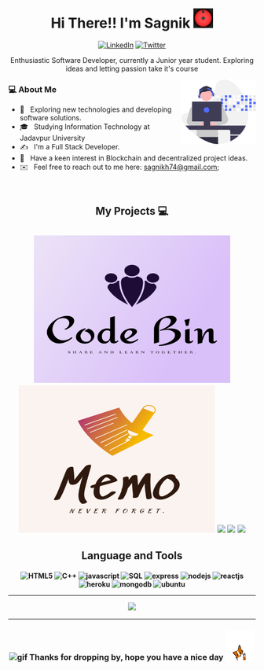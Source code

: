 <p>
  <h1 align = "center"> Hi There!! I'm Sagnik <img src="https://github.com/SagnikH/SagnikH/blob/master/79dn.gif" width="40" height="40" /> </h1>
</p>

<p align = "center">
  <a href = "https://www.linkedin.com/in/sagnik-haldar-126b661b0/"><img src="https://img.shields.io/badge/LinkedIn-0A66C2?style=for-the-badge&logo=linkedin&logoColor=white" alt="LinkedIn" /></a>
  <a href = "https://twitter.com/light_eliee"><img src="https://img.shields.io/badge/Twitter-1DA1F2?style=for-the-badge&logo=twitter&logoColor=white" alt="Twitter" /></a>
</p>

<p align="center">Enthusiastic Software Developer, currently a Junior year student. Exploring ideas and letting passion take it's course</p>

<img src="https://github.com/SagnikH/SagnikH/blob/master/dev.svg" style="width:30%;" align="right"/>

### 💻 About Me

- 🤔 &nbsp; Exploring new technologies and developing software solutions.
- 🎓 &nbsp; Studying Information Technology at Jadavpur University
- ✍️ &nbsp; I'm a Full Stack Developer.
- 🧠 &nbsp; Have a keen interest in Blockchain and decentralized project ideas.
- ✉️ &nbsp; Feel free to reach out to me here: <sagnikh74@gmail.com>;
<br/>

<h2 align = "center"> My Projects 💻<h2>
<p align = "center">
  <img width = "400" height = "300" src = "https://github.com/SagnikH/SagnikH/blob/master/codeBin.svg" />
  <img width = "400" height = "300" src = "https://github.com/SagnikH/SagnikH/blob/master/memo.svg" />
  <a href = "https://github.com/SagnikH/dip_bin"><img src = "https://github-readme-stats.vercel.app/api/pin/?username=SagnikH&repo=dip_bin&theme=calm"/></a>
  <a href = "https://github.com/SagnikH/ReLink"><img src = "https://github-readme-stats.vercel.app/api/pin/?username=SagnikH&repo=ReLink&theme=calm"/></a>
  <a href = "https://github.com/SagnikH/jwt-auth-rest-api"><img src = "https://github-readme-stats.vercel.app/api/pin/?username=SagnikH&repo=jwt-auth-rest-api&theme=calm"/></a>
</p>
 

<h2 align="center">Language and Tools<h4>
 <p align="center">
   <img src="https://cdn.jsdelivr.net/gh/devicons/devicon/icons/html5/html5-plain-wordmark.svg" alt="HTML5" width="40" height="40"/>
   <img src="https://cdn.jsdelivr.net/gh/devicons/devicon/icons/cplusplus/cplusplus-plain.svg" alt="C++" width="40" height="40"/>
   <img src="https://cdn.jsdelivr.net/gh/devicons/devicon/icons/javascript/javascript-plain.svg" alt="javascript" width="40" height="40"/>
   <img src="https://cdn.jsdelivr.net/gh/devicons/devicon/icons/mysql/mysql-plain.svg" alt="SQL" width="40" height"40"/>
   <img src="https://cdn.jsdelivr.net/gh/devicons/devicon/icons/express/express-original-wordmark.svg" alt="express" width="40" height="40"/>
   <img src="https://cdn.jsdelivr.net/gh/devicons/devicon/icons/nodejs/nodejs-plain.svg" alt="nodejs" width="40" height="40"/>
   <img src="https://cdn.jsdelivr.net/gh/devicons/devicon/icons/react/react-original.svg" alt="reactjs" width="40" height="40"/>
   <img src="https://cdn.jsdelivr.net/gh/devicons/devicon/icons/heroku/heroku-original.svg" alt="heroku" width="40" height="40"/>
   <img src="https://cdn.jsdelivr.net/gh/devicons/devicon/icons/mongodb/mongodb-plain-wordmark.svg" alt="mongodb" width="40" height="40"/>
   <img src="https://cdn.jsdelivr.net/gh/devicons/devicon/icons/ubuntu/ubuntu-plain.svg" alt="ubuntu" width="40" height="40"/>
 </p>

---

<p align="center">
  <img src="https://github-readme-stats.vercel.app/api/top-langs/?username=SagnikH&theme=midnight-purple&show_icons=true">
</p>
  
--- 
<h3 align="center"><img src="https://res.cloudinary.com/practicaldev/image/fetch/s--Map9cAA0--/c_limit%2Cf_auto%2Cfl_progressive%2Cq_auto%2Cw_880/https://docs.google.com/uc%3Fexport%3Ddownload%26id%3D166Ecq6uBl61U14OUlkHOHIBv2ArKoumJ" alt="gif" width="30" height="30" />    Thanks for dropping by, hope you have a nice day <img src="https://github.com/SagnikH/SagnikH/blob/master/W1ph.gif" alt="gif" width="60" height="60"> <h3>
